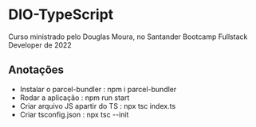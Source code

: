 # DIO-TypeScript

Curso ministrado pelo Douglas Moura, no Santander Bootcamp Fullstack Developer de 2022 

## Anotações

* Instalar o parcel-bundler : npm i parcel-bundler
* Rodar a aplicação : npm run start 
* Criar arquivo JS apartir do TS : npx tsc index.ts
* Criar tsconfig.json : npx tsc --init